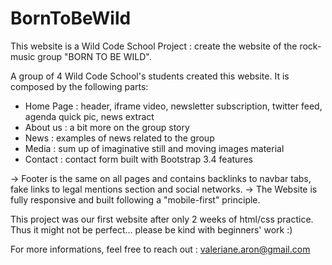 # BornToBeWild

This website is a Wild Code School Project : create the website of the rock-music group "BORN TO BE WILD".

A group of 4 Wild Code School's students created this website.
It is composed by the following parts:

- Home Page : header, iframe video, newsletter subscription, twitter feed, agenda quick pic, news extract
- About us : a bit more on the group story
- News : examples of news related to the group
- Media : sum up of imaginative still and moving images material
- Contact : contact form built with Bootstrap 3.4 features

-> Footer is the same on all pages and contains backlinks to navbar tabs, fake links to legal mentions section and social networks.
-> The Website is fully responsive and built following a "mobile-first" principle.

This project was our first website after only 2 weeks of html/css practice.
Thus it might not be perfect... please be kind with beginners' work :)

For more informations, feel free to reach out : valeriane.aron@gmail.com
